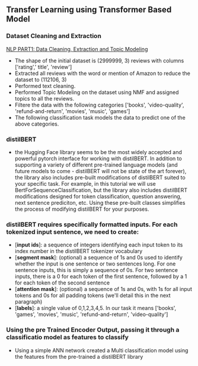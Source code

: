 
## Transfer Learning using Transformer Based Model

### Dataset Cleaning and Extraction

[NLP PART1: Data Cleaning, Extraction and Topic Modeling](https://www.notion.so/NLP-PART1-Data-Cleaning-Extraction-and-Topic-Modeling-bb571ba8ed4c4014bc7243c5a0d1f233)

- The shape of the initial dataset is (2999999, 3) reviews with columns ['rating',' title', 'review']
- Extracted all reviews with the word or mention of Amazon  to reduce the dataset to  (112106, 3)
- Performed text cleaning.
- Performed Topic Modeling on the dataset using NMF and assigned topics to all the reviews.
- Filtere the data with the following categories  ['books', 'video-quality', 'refund-and-return', 'movies', 'music', 'games']
- The following classification task models the data to predict one of the above categories.

### distilBERT
- the Hugging Face library seems to be the most widely accepted and powerful pytorch interface for working with distilBERT. In addition to supporting a variety of different pre-trained language models (and future models to come - distilBERT will not be state of the art forever), the library also includes pre-built modifications of distilBERT suited to your specific task. For example, in this tutorial we will use BertForSequenceClassification, but the library also includes distilBERT modifications designed for token classification, question answering, next sentence prediciton, etc. Using these pre-built classes simplifies the process of modifying distilBERT for your purposes.


### distilBERT requires specifically formatted inputs. For each tokenized input sentence, we need to create:

- [**input ids**]: a sequence of integers identifying each input token to its index number in the distilBERT tokenizer vocabulary
- [**segment mask**]: (optional) a sequence of 1s and 0s used to identify whether the input is one sentence or two sentences long. For one sentence inputs, this is simply a sequence of 0s. For two sentence inputs, there is a 0 for each token of the first sentence, followed by a 1 for each token of the second sentence
- [**attention mask**]: (optional) a sequence of 1s and 0s, with 1s for all input tokens and 0s for all padding tokens (we'll detail this in the next paragraph)
- [**labels**]: a single value of 0,1,2,3,4,5. In our task it means ['books', 'games', 'movies', 'music', 'refund-and-return',
       'video-quality']
       
       
 ### Using the pre Trained Encoder Output, passing it through a classificatio model as features to classify
 - Using a simple ANN network created a Multi classification model using the features from the pre-trained a distilBERT library 
   
 
